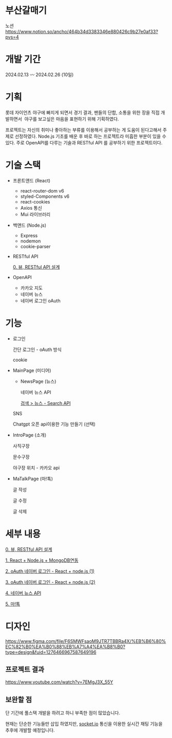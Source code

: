 # 부산갈매기

노션
https://www.notion.so/ancho/464b34d3383346e880426c9b27e0af33?pvs=4

# 개발 기간

2024.02.13 〰️ 2024.02.26 (10일)

# 기획

롯데 자이언츠 야구에 빠지게 되면서 경기 결과, 팬들의 단합, 소통을 위한 장을 직접 개발하면서  야구를 보고싶은 마음을 표현하기 위해 기획하였다. 

프로젝트는 자신의 취미나 좋아하는 부류를 이용해서 공부하는 게 도움이 된다고해서 주제로 선정하였다. Node.js 기초를 배운 후 바로 하는 프로젝트라 미흡한 부분이 있을 수 있다. 주로 OpenAPI를 다루는 기술과 RESTful API 를 공부하기 위한 프로젝트이다.

# 기술 스택

- 프론트앤드 (React)
    - react-router-dom v6
    - styled-Components v6
    - react-cookies
    - Axios 통신
    - Mui 라이브러리

- 백앤드 (Node.js)
    - Express
    - nodemon
    - cookie-parser

- RESTful API
    
    [0. 뷰, RESTful API 설계](https://www.notion.so/0-RESTful-API-6fe9ee840d5d4a58b2aa754e1a639c6b?pvs=21) 
    

- OpenAPI
    - 카카오 지도
    - 네이버 뉴스
    - 네이버 로그인 oAuth

# 기능

- 로그인
    
    간단 로그인 - oAuth 방식
    
    cookie 
    
- MainPage (미디어)
    - NewsPage (뉴스)
        
        네이버 뉴스 API
        
        [검색 > 뉴스 - Search API](https://developers.naver.com/docs/serviceapi/search/news/news.md#%EB%89%B4%EC%8A%A4)
        
    
    SNS
    
    Chatgpt 오픈 api이용한 기능 만들기 (선택)
    
- IntroPage (소개)
    
    사직구장
    
    문수구장
    
    야구장 위치 - 카카오 api
    
- MaTalkPage (마!톡)
    
    글 작성
    
    글 수정
    
    글 삭제
    

# 세부 내용

[0. 뷰, RESTful API 설계](https://www.notion.so/0-RESTful-API-6fe9ee840d5d4a58b2aa754e1a639c6b?pvs=21)

[1. React + Node.js + MongoDB연동](https://www.notion.so/1-React-Node-js-MongoDB-0a581ff4c933477398769b1a5abc8c2f?pvs=21)

[2. oAuth 네이버 로그인 - React + node.js (1)](https://www.notion.so/2-oAuth-React-node-js-1-624c034d9498490da5712f6a908ee42e?pvs=21)

[3. oAuth 네이버 로그인 - React + node.js (2)](https://www.notion.so/3-oAuth-React-node-js-2-69fed57dfae348eeae01752353d3e270?pvs=21)

[4. 네이버 뉴스 API ](https://www.notion.so/4-API-e83451849f7e469c9d19ee473e1148ff?pvs=21)

[5. 마!톡](https://www.notion.so/5-a717874446bb4ef38e1f8c49309036fc?pvs=21)

# 디자인

https://www.figma.com/file/F6SMWFsaoM9JTR7TBBRa4X/%EB%B6%80%EC%82%B0%EA%B0%88%EB%A7%A4%EA%B8%B0?type=design&fuid=1276466967587649196

## 프로젝트 결과

https://www.youtube.com/watch?v=7EMgJ3X_55Y

## 보완할 점

단 기간에 풀스택 개발을 하려고 하니 부족한 점이 많았습니다. 

현재는 단순한 기능들만 삽입 하였지만, [socket.io](http://socket.io) 통신을 이용한 실시간 채팅 기능을 추후에 개발할 예정입니다. 

